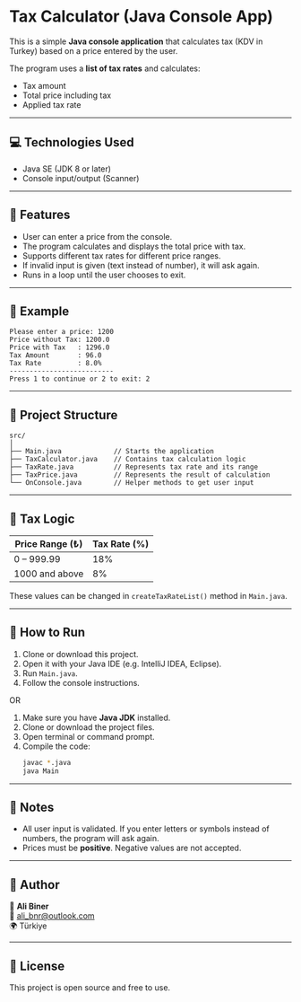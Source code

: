 # Tax Calculator (Java Console App)

This is a simple **Java console application** that calculates tax (KDV in Turkey) based on a price entered by the user.

The program uses a **list of tax rates** and calculates:
- Tax amount
- Total price including tax
- Applied tax rate

---

## 💻 Technologies Used

- Java SE (JDK 8 or later)
- Console input/output (Scanner)

---

## 🎯 Features

- User can enter a price from the console.
- The program calculates and displays the total price with tax.
- Supports different tax rates for different price ranges.
- If invalid input is given (text instead of number), it will ask again.
- Runs in a loop until the user chooses to exit.

---

## 🧮 Example

```
Please enter a price: 1200
Price without Tax: 1200.0
Price with Tax   : 1296.0
Tax Amount       : 96.0
Tax Rate         : 8.0%
--------------------------
Press 1 to continue or 2 to exit: 2
```

---

## 📁 Project Structure

```
src/
│
├── Main.java             // Starts the application
├── TaxCalculator.java    // Contains tax calculation logic
├── TaxRate.java          // Represents tax rate and its range
├── TaxPrice.java         // Represents the result of calculation
└── OnConsole.java        // Helper methods to get user input
```

---

## 🔢 Tax Logic

| Price Range (₺)   | Tax Rate (%) |
|-------------------|--------------|
| 0 – 999.99        | 18%          |
| 1000 and above    | 8%           |

These values can be changed in `createTaxRateList()` method in `Main.java`.

---

## 🚀 How to Run

1. Clone or download this project.
2. Open it with your Java IDE (e.g. IntelliJ IDEA, Eclipse).
3. Run `Main.java`.
4. Follow the console instructions.

OR

1. Make sure you have **Java JDK** installed.
2. Clone or download the project files.
3. Open terminal or command prompt.
4. Compile the code:
   ```bash
   javac *.java
   java Main
   ```

---

## 📌 Notes

- All user input is validated. If you enter letters or symbols instead of numbers, the program will ask again.
- Prices must be **positive**. Negative values are not accepted.

---

## 🧠 Author

👤 **Ali Biner**  
📧 ali_bnr@outlook.com  
🌍 Türkiye

---

## 📃 License

This project is open source and free to use.
